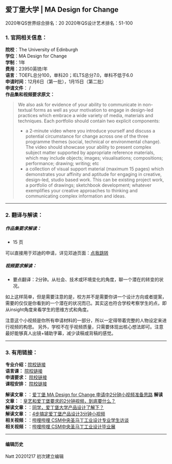 ## 爱丁堡大学 | MA Design for Change

2020年QS世界综合排名：20
2020年QS设计艺术排名：51-100


### 1. 官网相关信息：

**院校**：The University of Edinburgh  
**学位**：MA Design for Change  
**学制**：1年  
**费用**：23950英镑/年  
**语言**：TOEFL总分100，单科20；IELTS总分7.0，单科不低于6.0  
**申请时间**：12月6日（第一批），1月15日（第二批）  
**申请文件**： /  
**作品集和视频要求原文：**   

> We also ask for evidence of your ability to communicate in non-textual forms as well as your motivation to engage in design-led practices which embrace a wide variety of media, materials and techniques. Each portfolio should contain two explicit components:
> -	a 2-minute video where you introduce yourself and discuss a potential circumstance for change across one of the three programme themes (social, technical or environmental change). The video should showcase your ability to present complex subject matter supported by appropriate reference materials, which may include objects; images; visualisations; compositions; performance; drawing; writing; etc
> - a collection of visual support material (maximum 15 pages) which demonstrates your affinity and aptitude for engaging in creative, design-led, studio based work. This can be existing project work, a portfolio of drawings; sketchbook development; whatever exemplifies your creative approaches to thinking and communicating complex information and ideas.





---


### 2. 翻译与解读：

##### 作品集要求解读：
- 15 页

可以直接用于邓迪的申请，详见邓迪页面：[点我跳转](链接待补充)

##### 视频要求解读：

- 要点翻译：2分钟。从社会、技术或环境变化的角度，聊一个潜在的转变的状况。

如上这样简单，但是需要注意的是，校方并不是需要你讲一个设计方向或者提案，需要的仅仅是你看到的一个潜在的状况而已。其实这也符合学校考察学生的点，即从insight角度来看学生的思维方式和角度。

注意这个小视频是你所有申请材料的一部分，所以一定得带着完整的人物设定来进行视频的构思。
另外，学校不在乎视频质量，只需要体现出核心想法即可。注意最好能够真人出镜+辅助字幕，减少读稿或背稿的感觉。



---


### 3. 有用链接：

**专业介绍：**[院校链接](https://www.ed.ac.uk/studying/postgraduate/degrees/index.php?r=site/view&id=951)  
**语言课：** [院校链接](https://www.ed.ac.uk/english-language-teaching/ele-courses/team-test)  
**申请要求：** [院校链接](https://www.ed.ac.uk/studying/international/postgraduate-entry/asia/china)  
**课程安排：** [院校链接](http://www.drps.ed.ac.uk/18-19/dpt/ptmartdech1f.htm)


**解读文章：**：[爱丁堡 MA Design for Change 申请中2分钟小视频准备思路](http://www.makebi.net/32431.html)
**解读文章：**：[皇艺和爱丁堡要求的2分钟视频，到底要什么？](http://www.makebi.net/36199.html)  
**解读文章：**：[同学，爱丁堡大学产品设计了解下？](http://www.makebi.net/27462.html)  
**解读文章：**：[4步搞定爱丁堡产品设计3分钟小视频](http://www.makebi.net/25881.html)  
**相关视频：**：[哔哩哔哩 CSM中央圣马丁工业设计专业学生访谈](https://www.bilibili.com/video/av22601238)    
**相关视频：**：[哔哩哔哩 CSM中央圣马丁工业设计毕业展](https://www.bilibili.com/video/av22637544)  



---


#### 编辑历史

Natt 20201217 初次建立编辑  
